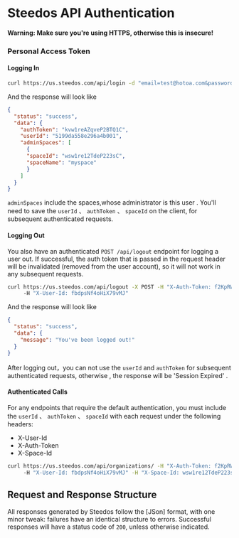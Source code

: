 # Steedos API Authentication

**Warning: Make sure you're using HTTPS, otherwise this is insecure!**

### Personal Access Token

#### Logging In


```bash 
curl https://us.steedos.com/api/login -d "email=test@hotoa.com&password=password"
```

And the response will look like
```json
{
  "status": "success",
  "data": {
    "authToken": "kvw1reAZqveP2BTQ1C",
    "userId": "5199da558e296a4b001",
    "adminSpaces": [
      {
      "spaceId": "wsw1re12TdeP223sC",
      "spaceName": "myspace"
      }
    ]
  }
}
```

`adminSpaces` include the spaces,whose administrator is this user . You'll need to save the `userId` 、 `authToken` 、 `spaceId` on the client, for subsequent authenticated requests.

#### Logging Out
  
You also have an authenticated `POST /api/logout` endpoint for logging a user out. If successful, the
auth token that is passed in the request header will be invalidated (removed from the user account),
so it will not work in any subsequent requests.
```bash
curl https://us.steedos.com/api/logout -X POST -H "X-Auth-Token: f2KpRW7KeN9aPmjSZ" 
     -H "X-User-Id: fbdpsNf4oHiX79vMJ"
```

And the response will look like
```json
{
  "status": "success",
  "data": {
    "message": "You've been logged out!"
  }
}
```

After logging out，you can not use the `userId` and `authToken` for subsequent authenticated requests, otherwise , the response will be 'Session Expired' .

#### Authenticated Calls

For any endpoints that require the default authentication, you must include the `userId` 、 `authToken` 、 `spaceId` with each request under the following headers:
- X-User-Id
- X-Auth-Token
- X-Space-Id

```bash
curl https://us.steedos.com/api/organizations/ -H "X-Auth-Token: f2KpRW7KeN9aPmjSZ" 
     -H "X-User-Id: fbdpsNf4oHiX79vMJ" -H "X-Space-Id: wsw1re12TdeP223sC"
```

## Request and Response Structure

All responses generated by Steedos follow the [JSon] format, with one minor tweak: failures have
an identical structure to errors. Successful responses will have a status code of `200`, unless 
otherwise indicated. 
